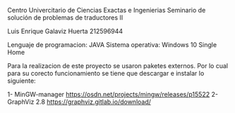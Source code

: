 Centro Univercitario de Ciencias Exactas e Ingenierias 
Seminario de solución de problemas de traductores II

Luis Enrique Galaviz Huerta 
212596944

Lenguaje de programacion: JAVA
Sistema operativa: Windows 10 Single Home

Para la realizacion de este proyecto se usaron paketes externos. Por lo cual para su corecto funcionamiento se tiene que descargar e instalar lo siguiente:

1- MinGW-manager https://osdn.net/projects/mingw/releases/p15522 
2- GraphViz 2.8 https://graphviz.gitlab.io/download/

